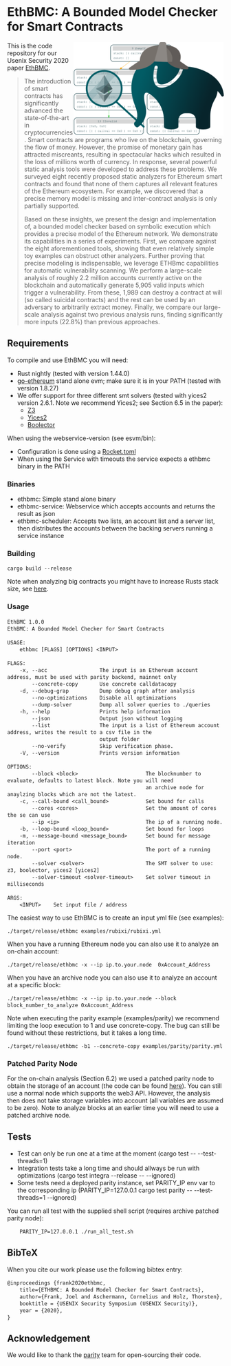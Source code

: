 # EthBMC: A Bounded Model Checker for Smart Contracts

<p>
<img align="right" width="350"  src="media/ethfant.png"> 
</p>

This is the code repository for our Usenix Security 2020 paper [EthBMC](https://www.ei.ruhr-uni-bochum.de/media/emma/veroeffentlichungen/2020/04/02/EthBMC-USENIX20.pdf).


> The introduction of smart contracts has significantly advanced the state-of-the-art in cryptocurrencies. Smart contracts are programs who live on the blockchain, governing the flow of money. However, the promise of monetary gain has attracted miscreants, resulting in spectacular hacks which resulted in the loss of millions worth of currency. In response, several powerful static analysis tools were developed to address these problems. We surveyed eight recently proposed static analyzers for Ethereum smart contracts and found that none of them captures all relevant features of the Ethereum ecosystem. For example, we discovered that a precise memory model is missing and inter-contract analysis is only partially supported.
>
> Based on these insights, we present the design and implementation of, a bounded model checker based on symbolic execution which provides a precise model of the Ethereum network. We demonstrate its capabilities in a series of experiments. First, we compare against the eight aforementioned tools, showing that even relatively simple toy examples can obstruct other analyzers. Further proving that precise modeling is indispensable, we leverage ETHBmc capabilities for automatic vulnerability scanning. We perform a large-scale analysis of roughly 2.2 million accounts currently active on the blockchain and automatically generate 5,905 valid inputs which trigger a vulnerability. From these, 1,989 can destroy a contract at will (so called suicidal contracts) and the rest can be used by an adversary to arbitrarily extract money. Finally, we compare our large-scale analysis against two previous analysis runs, finding significantly more inputs (22.8%) than previous approaches.

## Requirements

To compile and use EthBMC you will need:

- Rust nightly (tested with version 1.44.0)
- [go-ethereum](https://github.com/ethereum/go-ethereum) stand alone evm; make sure it is in your PATH (tested with version 1.8.27)
- We offer support for three different smt solvers (tested with yices2 version 2.6.1. Note we recommend Yices2; see Section 6.5 in the paper):
	- [Z3](https://github.com/Z3Prover/z3)
	- [Yices2](https://github.com/SRI-CSL/yices2)
	- [Boolector](https://github.com/Boolector/boolector)


When using the webservice-version (see esvm/bin):
- Configuration is done using a [Rocket.toml](https://rocket.rs/v0.4/guide/configuration/#rockettoml)
- When using the Service with timeouts the service expects a ethbmc binary in the PATH

### Binaries

- ethbmc: Simple stand alone binary
- ethbmc-service: Webservice which accepts accounts and returns the result as json
- ethbmc-scheduler: Accepts two lists, an account list and a server list, then distributes the accounts between the backing servers running a service instance


### Building

```
cargo build --release
```
Note when analyzing big contracts you might have to increase Rusts stack size, see [here](https://stackoverflow.com/questions/29937697/how-to-set-the-thread-stack-size-during-compile-time).

### Usage
```
EthBMC 1.0.0
EthBMC: A Bounded Model Checker for Smart Contracts

USAGE:
    ethbmc [FLAGS] [OPTIONS] <INPUT>

FLAGS:
    -x, --acc                 The input is an Ethereum account address, must be used with parity backend, mainnet only
        --concrete-copy       Use concrete calldatacopy
    -d, --debug-grap          Dump debug graph after analysis
        --no-optimizations    Disable all optimizations
        --dump-solver         Dump all solver queries to ./queries
    -h, --help                Prints help information
        --json                Output json without logging
        --list                The input is a list of Ethereum account address, writes the result to a csv file in the
                              output folder
        --no-verify           Skip verification phase.
    -V, --version             Prints version information

OPTIONS:
        --block <block>                      The blocknumber to evaluate, defaults to latest block. Note you will need
                                             an archive node for anaylzing blocks which are not the latest.
    -c, --call-bound <call_bound>            Set bound for calls
        --cores <cores>                      Set the amount of cores the se can use
        --ip <ip>                            The ip of a running node.
    -b, --loop-bound <loop_bound>            Set bound for loops
    -m, --message-bound <message_bound>      Set bound for message iteration
        --port <port>                        The port of a running node.
        --solver <solver>                    The SMT solver to use: z3, boolector, yices2 [yices2]
        --solver-timeout <solver-timeout>    Set solver timeout in milliseconds

ARGS:
    <INPUT>    Set input file / address
```

The easiest way to use EthBMC is to create an input yml file (see examples):
```
./target/release/ethbmc examples/rubixi/rubixi.yml
```

When you have a running Ethereum node you can also use it to analyze an on-chain account:
```
./target/release/ethbmc -x --ip ip.to.your.node  0xAccount_Address
```

When you have an archive node you can also use it to analyze an account at a specific block:
```
./target/release/ethbmc -x --ip ip.to.your.node --block block_number_to_analyze 0xAccount_Address
```

Note when executing the parity example (examples/parity) we recommend limiting the loop execution to 1 and use concrete-copy. The bug can still be found without these restrictions, but it takes a long time.

```
./target/release/ethbmc -b1 --concrete-copy examples/parity/parity.yml
```

### Patched Parity Node

For the on-chain analysis (Section 6.2) we used a patched parity node to obtain the storage of an account (the code can be found [here](https://github.com/Joool/openethereum)). You can still use a normal node which supports the web3 API. However, the analysis then does not take storage variables into account (all variables are assumed to be zero). Note to analyze blocks at an earlier time you will need to use a patched archive node.

## Tests

- Test can only be run one at a time at the moment (cargo test -- --test-threads=1)
- Integration tests take a long time and should allways be run with optimizations (cargo test integra --release -- --ignored)
- Some tests need a deployed parity instance, set PARITY_IP env var to the corresponding ip (PARITY_IP=127.0.0.1 cargo test parity -- --test-threads=1 --ignored)

You can run all test with the supplied shell script (requires archive patched parity node):
```
	PARITY_IP=127.0.0.1 ./run_all_test.sh
```

## BibTeX

When you cite our work please use the following bibtex entry:
```
@inproceedings {frank2020ethbmc,
	title={ETHBMC: A Bounded Model Checker for Smart Contracts},
  	author={Frank, Joel and Aschermann, Cornelius and Holz, Thorsten},
	booktitle = {USENIX Security Symposium (USENIX Security)},
	year = {2020},
}
```

## Acknowledgement
We would like to thank the [parity](https://www.parity.io/) team for open-sourcing their code.
